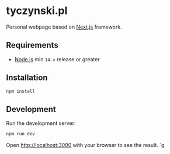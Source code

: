 # tyczynski.pl

Personal webpage based on [Next.js](https://nextjs.org) framework.

## Requirements

- [Node.js](https://nodejs.org/en/) min `14.x` release or greater

## Installation

```bash
npm install
```

## Development

Run the development server:

```bash
npm run dev
```

Open [http://localhost:3000](http://localhost:3000) with your browser to see the result.
`g
